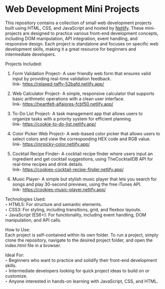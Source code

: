 # Web Development Mini Projects
This repository contains a collection of small web development projects built using HTML, CSS, and JavaScript and hosted by [Netlify](https://www.netlify.com/). These mini-projects are designed to practice various front-end development concepts, including DOM manipulation, API integration, event handling, and responsive design. Each project is standalone and focuses on specific web development skills, making it a great resource for beginners and intermediate developers.

Projects Included:

1. Form Validation Project- A user friendly web form that ensures valid input by providing real-time validation feedback. <br/>
   link- https://relaxed-taffy-52bafd.netlify.app/

2. Web Calculator Project- A simple, responsive calculator that supports basic arithmetic operations with a clean user interface. <br/>
   link- https://heartfelt-alfajores-fcbf50.netlify.app/

3. To-Do List Project- A task management app that allows users to organize tasks with a priority system for efficient planning. <br/>
   link- https://cookie-to-do-list.netlify.app/

4. Color Picker Web Project- A web-based color picker that allows users to select colors and view the corresponding HEX code and RGB value. <br/>
   link- https://mrpicky-color.netlify.app/

5. Cocktail Recipe Finder- A cocktail recipe finder where users input an ingredient and get cocktail suggestions, using TheCocktailDB API for real-time recipes and drink details. <br/>
   link- https://cookies-cocktail-recipe-finder.netlify.app/

6. Music Player- A simple but stylish music player that lets you search for songs and play 30-second previews, using the free iTunes API. <br/>
   link- https://cookies-music-player.netlify.app/

Technologies Used: <br/>
  ‣ HTML5: For structure and semantic elements. <br/>
  ‣ CSS3: For styling, including transitions, grid, and flexbox layouts. <br/>
  ‣ JavaScript (ES6+): For functionality, including event handling, DOM manipulation, and API calls. <br/>

How to Use: <br/>
Each project is self-contained within its own folder. To run a project, simply clone the repository, navigate to the desired project folder, and open the index.html file in a browser.

Ideal For: <br/>
  ‣ Beginners who want to practice and solidify their front-end development skills.      
  ‣ Intermediate developers looking for quick project ideas to build on or customize. <br/>
  ‣ Anyone interested in hands-on learning with JavaScript, CSS, and HTML. <br/>
